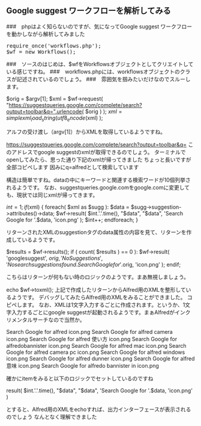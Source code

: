 
## Google suggest ワークフローを解析してみる

###　phpはよく知らないのですが、気になってGoogle suggest ワークフローを動かしながら解析してみました

<pre>
require_once('workflows.php');
$wf = new Workflows();
</pre>

###　ソースのはじめは、$wfをWorkflowsオブジェクトとしてクリエイトしている感じですね。
###　workflows.phpには、workflowsオブジェクトのクラスが記述されているのでしょう。
###　雰囲気を掴みたいだけなのでスルーします。


$orig = $argv[1];
$xml = $wf->request( "https://suggestqueries.google.com/complete/search?output=toolbar&q=".urlencode( $orig ) );
$xml = simplexml_load_string( utf8_encode($xml) );

アルフの受け渡し（argv[1]）からXMLを取得しているようですね。

https://suggestqueries.google.com/complete/search?output=toolbar&q=
このアドレスでgoogle suggestのxmlが取得できるのでしょう。
ターミナルでopenしてみたら、思った通り下記のxmlが帰ってきました
ちょっと長いですが全部コピペします
因みにq=alfredとして検索しています

<?xml version="1.0"?>
<toplevel>
    <CompleteSuggestion>
        <suggestion data="alfred"/>
    </CompleteSuggestion>
    <CompleteSuggestion>
        <suggestion data="alfred camera"/>
    </CompleteSuggestion>
    <CompleteSuggestion>
        <suggestion data="alfred 使い方"/>
    </CompleteSuggestion>
    <CompleteSuggestion>
        <suggestion data="alfredobannister"/>
    </CompleteSuggestion>
    <CompleteSuggestion>
        <suggestion data="alfred mac"/>
    </CompleteSuggestion>
    <CompleteSuggestion>
        <suggestion data="alfred camera pc"/>
    </CompleteSuggestion>
    <CompleteSuggestion>
        <suggestion data="alfred windows"/>
    </CompleteSuggestion>
    <CompleteSuggestion>
        <suggestion data="alfred dunner"/>
    </CompleteSuggestion>
    <CompleteSuggestion>
        <suggestion data="alfred 意味"/>
    </CompleteSuggestion>
    <CompleteSuggestion>
        <suggestion data="alfredo bannister in"/>
    </CompleteSuggestion>
</toplevel>

構造は簡単ですね。dataの中にキーワードと関連する検索ワードが10個列挙されるようです。
なお、suggestqueries.google.comをgoogle.comに変更しても、現状では同じxmlが帰ってきます。

$int = 1;
if ($xml) {
	foreach( $xml as $sugg ):
		$data = $sugg->suggestion->attributes()->data;
		$wf->result( $int.'.'.time(), "$data", "$data", 'Search Google for '.$data, 'icon.png'  );
		$int++;
	endforeach;
}

リターンされたXMLのsuggestionタグのdata属性の内容を見て、リターンを作成しているようです。

$results = $wf->results();
if ( count( $results ) == 0 ):
	$wf->result( 'googlesuggest', $orig, 'No Suggestions', 'No search suggestions found. Search Google for '.$orig, 'icon.png' );
endif;

こちらはリターンが何もない時のロジックのようです。まあ無視しましょう。

echo $wf->toxml();
上記で作成したリターンからAlfred用のXMLを整形しているようです。
デバッグしてみたらAlfred用のXMLをみることができました。
コピペします。
なお、XMLは1文字入力するごとに作成されます。というか、1文字入力するごとにgoogle suggestが起動されるようです。まぁAlfredがインクリメンタルサーチなので当然か。

<?xml version="1.0"?>
<items>

 <item uid="1.1613809030" arg="alfred" valid="yes" autocomplete="">
  <title>alfred</title>
  <subtitle>Search Google for alfred</subtitle>
  <icon>icon.png</icon>
 </item>

 <item uid="2.1613809030" arg="alfred camera" valid="yes" autocomplete="">
  <title>alfred camera</title>
  <subtitle>Search Google for alfred camera</subtitle>
  <icon>icon.png</icon>
 </item>

 <item uid="3.1613809030" arg="alfred &#x4F7F;&#x3044;&#x65B9;" valid="yes" autocomplete="">
  <title>alfred &#x4F7F;&#x3044;&#x65B9;</title>
  <subtitle>Search Google for alfred &#x4F7F;&#x3044;&#x65B9;</subtitle>
  <icon>icon.png</icon>
 </item>

 <item uid="4.1613809030" arg="alfredobannister" valid="yes" autocomplete="">
  <title>alfredobannister</title>
  <subtitle>Search Google for alfredobannister</subtitle>
  <icon>icon.png</icon>
 </item>

 <item uid="5.1613809030" arg="alfred mac" valid="yes" autocomplete="">
  <title>alfred mac</title>
  <subtitle>Search Google for alfred mac</subtitle>
  <icon>icon.png</icon>
 </item>

 <item uid="6.1613809030" arg="alfred camera pc" valid="yes" autocomplete="">
  <title>alfred camera pc</title>
  <subtitle>Search Google for alfred camera pc</subtitle>
  <icon>icon.png</icon>
 </item>

 <item uid="7.1613809030" arg="alfred windows" valid="yes" autocomplete="">
  <title>alfred windows</title>
  <subtitle>Search Google for alfred windows</subtitle> 
  <icon>icon.png</icon>
 </item>

 <item uid="8.1613809030" arg="alfred dunner" valid="yes" autocomplete="">
  <title>alfred dunner</title>
  <subtitle>Search Google for alfred dunner</subtitle>
  <icon>icon.png</icon>
 </item>

 <item uid="9.1613809030" arg="alfred &#x610F;&#x5473;" valid="yes" autocomplete="">
  <title>alfred &#x610F;&#x5473;</title>
  <subtitle>Search Google for alfred &#x610F;&#x5473;</subtitle>
  <icon>icon.png</icon>
 </item>

 <item uid="10.1613809030" arg="alfredo bannister in" valid="yes" autocomplete="">
  <title>alfredo bannister in</title>
  <subtitle>Search Google for alfredo bannister in</subtitle>
  <icon>icon.png</icon>
 </item>

</items>

確かにitemをみると以下のロジックでセットしているのですね

result( $int.'.'.time(), "$data", "$data", 'Search Google for '.$data, 'icon.png'  )

とすると、Alfred用のXMLをechoすれば、出力インターフェースが表示されるのでしょう
なんとなく理解できました


